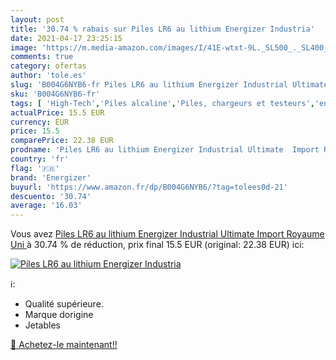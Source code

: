 ```yaml
---
layout: post
title: '30.74 % rabais sur Piles LR6 au lithium Energizer Industria'
date: 2021-04-17 23:25:15
image: 'https://m.media-amazon.com/images/I/41E-wtxt-9L._SL500_._SL400_.jpg'
comments: true
category: ofertas
author: 'tole.es'
slug: 'B004G6NYB6-fr Piles LR6 au lithium Energizer Industrial Ultimate Import...'
sku: 'B004G6NYB6-fr'
tags: [ 'High-Tech','Piles alcaline','Piles, chargeurs et testeurs','energizer', ]
actualPrice: 15.5 EUR
currency: EUR
price: 15.5
comparePrice: 22.38 EUR
prodname: 'Piles LR6 au lithium Energizer Industrial Ultimate  Import Royaume Uni '
country: 'fr'
flag: '🇫🇷'
brand: 'Energizer'
buyurl: 'https://www.amazon.fr/dp/B004G6NYB6/?tag=tolees0d-21'
descuento: '30.74'
average: '16.03'
---
```


Vous avez [Piles LR6 au lithium Energizer Industrial Ultimate  Import Royaume Uni ](https://www.amazon.fr/dp/B004G6NYB6/?tag=tolees0d-21)  à  30.74 % de réduction, prix final  15.5 EUR (original: 22.38 EUR) ici:

[![Piles LR6 au lithium Energizer Industria](https://m.media-amazon.com/images/I/41E-wtxt-9L._SL500_._SL400_.jpg)](https://www.amazon.fr/dp/B004G6NYB6/?tag=tolees0d-21)

ℹ️:

- Qualité supérieure.
- Marque dorigine
- Jetables

[🛒 Achetez-le maintenant!!](https://www.amazon.fr/dp/B004G6NYB6/?tag=tolees0d-21)
